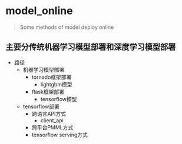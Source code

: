 # model_online
> Some methods of model deploy online

## 主要分传统机器学习模型部署和深度学习模型部署
+ 路径
    + 机器学习模型部署
        + tornado框架部署
            + lightgbm模型
		+ flask框架部署
			+ tensorflow模型
    + tensorflow部署
        + 跨语言API方式
            + client_api
        + 跨平台PMML方式
        + tensorflow serving方式

